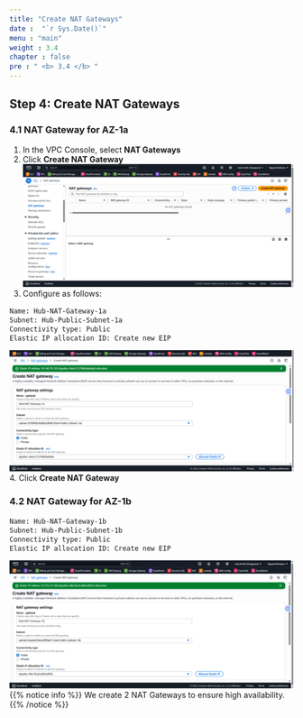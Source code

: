 ```yaml
---
title: "Create NAT Gateways"
date :  "`r Sys.Date()`" 
menu : "main"
weight : 3.4
chapter : false
pre : " <b> 3.4 </b> "
---
```



## Step 4: Create NAT Gateways

### 4.1 NAT Gateway for AZ-1a

1. In the VPC Console, select **NAT Gateways**
2. Click **Create NAT Gateway**
![](/images/3.hub-vpc/hinh-22.png)
3. Configure as follows:

```
Name: Hub-NAT-Gateway-1a
Subnet: Hub-Public-Subnet-1a
Connectivity type: Public
Elastic IP allocation ID: Create new EIP
```
![](/images/3.hub-vpc/hinh-23.png)
4. Click **Create NAT Gateway**

### 4.2 NAT Gateway for AZ-1b

```
Name: Hub-NAT-Gateway-1b
Subnet: Hub-Public-Subnet-1b
Connectivity type: Public
Elastic IP allocation ID: Create new EIP
```
![](/images/3.hub-vpc/hinh-24.png)
{{% notice info %}}
We create 2 NAT Gateways to ensure high availability.
{{% /notice %}}
